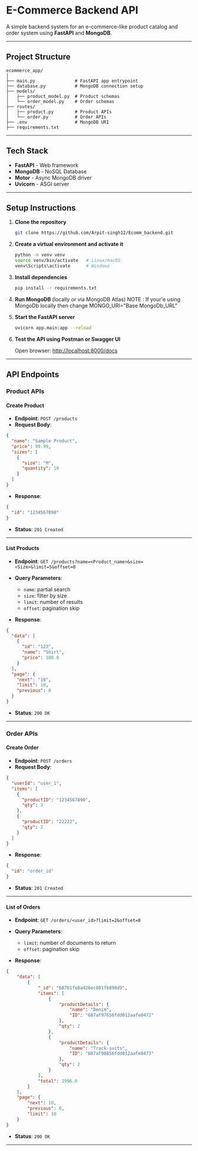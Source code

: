 
# E-Commerce Backend API

A simple backend system for an e-commerce-like product catalog and order system using **FastAPI** and **MongoDB**.

---

## Project Structure

```
ecommerce_app/
│
├── main.py               # FastAPI app entrypoint
├── database.py           # MongoDB connection setup
├── models/
│   ├── product_model.py  # Product schemas
│   └── order_model.py    # Order schemas
├── routes/
│   ├── product.py        # Product APIs
│   └── order.py          # Order APIs
├── .env                  # MongoDB URI
├── requirements.txt
```

---

## Tech Stack

- **FastAPI** - Web framework
- **MongoDB** - NoSQL Database
- **Motor** - Async MongoDB driver
- **Uvicorn** - ASGI server

---

## Setup Instructions

1. **Clone the repository**

   ```bash
   git clone https://github.com/Arpit-singh12/Ecomm_backend.git
   ```

2. **Create a virtual environment and activate it**

   ```bash
   python -m venv venv
   source venv/bin/activate   # Linux/macOS
   venv\Scripts\activate      # Windows
   ```

3. **Install dependencies**

   ```bash
   pip install -r requirements.txt
   ```

4. **Run MongoDB** (locally or via MongoDB Atlas) NOTE : If your'e using MongoDb locally then change MONGO_URI="Base MongoDb_URL"

5. **Start the FastAPI server**

   ```bash
   uvicorn app.main:app --reload
   ```

6. **Test the API using Postman or Swagger UI**

   Open browser: [http://localhost:8000/docs](http://localhost:8000/docs)

---

##  API Endpoints

###  Product APIs

#### Create Product

- **Endpoint**: `POST /products`
- **Request Body**:

```json
{
  "name": "Sample Product",
  "price": 99.99,
  "sizes": [
    {
      "size": "M",
      "quantity": 10
    }
  ]
}
```

- **Response**:

```json
{
  "id": "1234567890"
}
```

- **Status**: `201 Created`

---

#### List Products
- **Endpoint**: `GET /products?name=<Product_name>&size=<Size>&limit=5&offset=0`
- **Query Parameters**:
  - `name`: partial search
  - `size`: filter by size
  - `limit`: number of results
  - `offset`: pagination skip

- **Response**:

```json
{
  "data": [
    {
      "id": "123",
      "name": "Shirt",
      "price": 100.0
    }
  ],
  "page": {
    "next": "10",
    "limit": 10,
    "previous": 0
  }
}
```

- **Status**: `200 OK`

---

###  Order APIs

#### Create Order

- **Endpoint**: `POST /orders`
- **Request Body**:

```json
{
  "userId": "user_1",
  "items": [
    {
      "productID": "1234567890",
      "qty": 3
    },
    {
      "productID": "22222",
      "qty": 2
    }
  ]
}
```

- **Response**:

```json
{
  "id": "order_id"
}
```

- **Status**: `201 Created`

---

#### List of Orders

- **Endpoint**: `GET /orders/<user_id>?limit=2&offset=0`
- **Query Parameters**:
  - `limit`: number of documents to return
  - `offset`: pagination skip

- **Response**:

```json
{
    "data": [
        {
            "_id": "687b1fe8a426ec801fb898d9",
            "items": [
                {
                    "productDetails": {
                        "name": "Denim",
                        "ID": "687af97656fdd012aafe0472"
                    },
                    "qty": 2
                },
                {
                    "productDetails": {
                        "name": "Track-suits",
                        "ID": "687af98856fdd012aafe0473"
                    },
                    "qty": 2
                }
            ],
            "total": 1996.0
        }
    ],
    "page": {
        "next": 10,
        "previous": 0,
        "limit": 10
    }
}
```

- **Status**: `200 OK`

---


